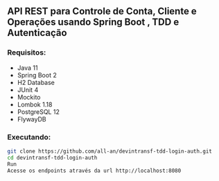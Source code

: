 
## API REST para Controle de Conta, Cliente e Operações usando Spring Boot , TDD e Autenticação

### Requisitos:

- Java 11
- Spring Boot 2
- H2 Database
- JUnit 4
- Mockito
- Lombok 1.18
- PostgreSQL 12
- FlywayDB

### Executando:

```bash
git clone https://github.com/all-an/devintransf-tdd-login-auth.git
cd devintransf-tdd-login-auth
Run 
Acesse os endpoints através da url http://localhost:8080
```

